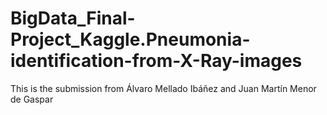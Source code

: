 # BigData_Final-Project_Kaggle.Pneumonia-identification-from-X-Ray-images
This is the submission from Álvaro Mellado Ibáñez and Juan Martín Menor de Gaspar
